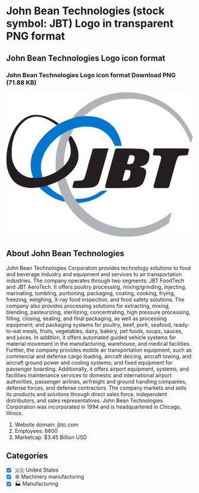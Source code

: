 # John Bean Technologies (stock symbol: JBT) Logo in transparent PNG format

## John Bean Technologies Logo icon format

### John Bean Technologies Logo icon format Download PNG (71.88 KB)

![John Bean Technologies Logo icon format Download PNG (71.88 KB)](/img/orig/JBT-3223ed68.png)

## About John Bean Technologies

John Bean Technologies Corporation provides technology solutions to food and beverage industry and equipment and services to air transportation industries. The company operates through two segments: JBT FoodTech and JBT AeroTech. It offers poultry processing, mixing/grinding, injecting, marinating, tumbling, portioning, packaging, coating, cooking, frying, freezing, weighing, X-ray food inspection, and food safety solutions. The company also provides processing solutions for extracting, mixing, blending, pasteurizing, sterilizing, concentrating, high pressure processing, filling, closing, sealing, and final packaging, as well as processing equipment; and packaging systems for poultry, beef, pork, seafood, ready-to-eat meals, fruits, vegetables, dairy, bakery, pet foods, soups, sauces, and juices. In addition, it offers automated guided vehicle systems for material movement in the manufacturing, warehouse, and medical facilities. Further, the company provides mobile air transportation equipment, such as commercial and defense cargo loading, aircraft deicing, aircraft towing, and aircraft ground power and cooling systems; and fixed equipment for passenger boarding. Additionally, it offers airport equipment, systems, and facilities maintenance services to domestic and international airport authorities, passenger airlines, airfreight and ground handling companies, defense forces, and defense contractors. The company markets and sells its products and solutions through direct sales force, independent distributors, and sales representatives. John Bean Technologies Corporation was incorporated in 1994 and is headquartered in Chicago, Illinois.

1. Website domain: jbtc.com
2. Employees: 6600
3. Marketcap: $3.45 Billion USD


## Categories
- [x] 🇺🇸 United States
- [x] ⚙️ Machinery manufacturing
- [x] 🏭 Manufacturing
